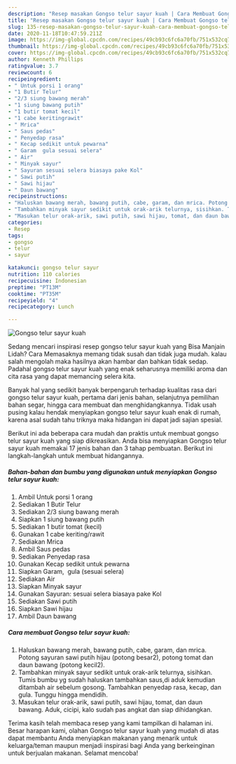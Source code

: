 ```yaml
---
description: "Resep masakan Gongso telur sayur kuah | Cara Membuat Gongso telur sayur kuah Yang Enak Dan Lezat"
title: "Resep masakan Gongso telur sayur kuah | Cara Membuat Gongso telur sayur kuah Yang Enak Dan Lezat"
slug: 135-resep-masakan-gongso-telur-sayur-kuah-cara-membuat-gongso-telur-sayur-kuah-yang-enak-dan-lezat
date: 2020-11-18T10:47:59.211Z
image: https://img-global.cpcdn.com/recipes/49cb93c6fc6a70fb/751x532cq70/gongso-telur-sayur-kuah-foto-resep-utama.jpg
thumbnail: https://img-global.cpcdn.com/recipes/49cb93c6fc6a70fb/751x532cq70/gongso-telur-sayur-kuah-foto-resep-utama.jpg
cover: https://img-global.cpcdn.com/recipes/49cb93c6fc6a70fb/751x532cq70/gongso-telur-sayur-kuah-foto-resep-utama.jpg
author: Kenneth Phillips
ratingvalue: 3.7
reviewcount: 6
recipeingredient:
- " Untuk porsi 1 orang"
- "1 Butir Telur"
- "2/3 siung bawang merah"
- "1 siung bawang putih"
- "1 butir tomat kecil"
- "1 cabe keritingrawit"
- " Mrica"
- " Saus pedas"
- " Penyedap rasa"
- " Kecap sedikit untuk pewarna"
- " Garam  gula sesuai selera"
- " Air"
- " Minyak sayur"
- " Sayuran sesuai selera biasaya pake Kol"
- " Sawi putih"
- " Sawi hijau"
- " Daun bawang"
recipeinstructions:
- "Haluskan bawang merah, bawang putih, cabe, garam, dan mrica. Potong sayuran sawi putih hijau (potong besar2), potong tomat dan daun bawang (potong kecil2)."
- "Tambahkan minyak sayur sedikit untuk orak-arik telurnya, sisihkan. Tumis bumbu yg sudah haluskan tambahkan saus,di aduk kemudian ditambah air sebelum gosong. Tambahkan penyedap rasa, kecap, dan gula. Tunggu hingga mendidih."
- "Masukan telur orak-arik, sawi putih, sawi hijau, tomat, dan daun bawang. Aduk, cicipi, kalo sudah pas angkat dan siap dihidangkan."
categories:
- Resep
tags:
- gongso
- telur
- sayur

katakunci: gongso telur sayur 
nutrition: 110 calories
recipecuisine: Indonesian
preptime: "PT13M"
cooktime: "PT35M"
recipeyield: "4"
recipecategory: Lunch

---
```



![Gongso telur sayur kuah](https://img-global.cpcdn.com/recipes/49cb93c6fc6a70fb/751x532cq70/gongso-telur-sayur-kuah-foto-resep-utama.jpg)

Sedang mencari inspirasi resep gongso telur sayur kuah yang Bisa Manjain Lidah? Cara Memasaknya memang tidak susah dan tidak juga mudah. kalau salah mengolah maka hasilnya akan hambar dan bahkan tidak sedap. Padahal gongso telur sayur kuah yang enak seharusnya memiliki aroma dan cita rasa yang dapat memancing selera kita.

Banyak hal yang sedikit banyak berpengaruh terhadap kualitas rasa dari gongso telur sayur kuah, pertama dari jenis bahan, selanjutnya pemilihan bahan segar, hingga cara membuat dan menghidangkannya. Tidak usah pusing kalau hendak menyiapkan gongso telur sayur kuah enak di rumah, karena asal sudah tahu triknya maka hidangan ini dapat jadi sajian spesial.




Berikut ini ada beberapa cara mudah dan praktis untuk membuat gongso telur sayur kuah yang siap dikreasikan. Anda bisa menyiapkan Gongso telur sayur kuah memakai 17 jenis bahan dan 3 tahap pembuatan. Berikut ini langkah-langkah untuk membuat hidangannya.

<!--inarticleads1-->

##### Bahan-bahan dan bumbu yang digunakan untuk menyiapkan Gongso telur sayur kuah:

1. Ambil  Untuk porsi 1 orang
1. Sediakan 1 Butir Telur
1. Sediakan 2/3 siung bawang merah
1. Siapkan 1 siung bawang putih
1. Sediakan 1 butir tomat (kecil)
1. Gunakan 1 cabe keriting/rawit
1. Sediakan  Mrica
1. Ambil  Saus pedas
1. Sediakan  Penyedap rasa
1. Gunakan  Kecap sedikit untuk pewarna
1. Siapkan  Garam,  gula (sesuai selera)
1. Sediakan  Air
1. Siapkan  Minyak sayur
1. Gunakan  Sayuran: sesuai selera biasaya pake Kol
1. Sediakan  Sawi putih
1. Siapkan  Sawi hijau
1. Ambil  Daun bawang




<!--inarticleads2-->

##### Cara membuat Gongso telur sayur kuah:

1. Haluskan bawang merah, bawang putih, cabe, garam, dan mrica. Potong sayuran sawi putih hijau (potong besar2), potong tomat dan daun bawang (potong kecil2).
1. Tambahkan minyak sayur sedikit untuk orak-arik telurnya, sisihkan. Tumis bumbu yg sudah haluskan tambahkan saus,di aduk kemudian ditambah air sebelum gosong. Tambahkan penyedap rasa, kecap, dan gula. Tunggu hingga mendidih.
1. Masukan telur orak-arik, sawi putih, sawi hijau, tomat, dan daun bawang. Aduk, cicipi, kalo sudah pas angkat dan siap dihidangkan.




Terima kasih telah membaca resep yang kami tampilkan di halaman ini. Besar harapan kami, olahan Gongso telur sayur kuah yang mudah di atas dapat membantu Anda menyiapkan makanan yang menarik untuk keluarga/teman maupun menjadi inspirasi bagi Anda yang berkeinginan untuk berjualan makanan. Selamat mencoba!

